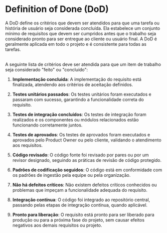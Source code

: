 # Definition of Done (DoD)

A DoD define os critérios que devem ser atendidos para que uma tarefa ou história de usuário seja considerada concluída. Ela estabelece um conjunto mínimo de requisitos que devem ser cumpridos antes que o trabalho seja considerado pronto para ser entregue ao cliente ou usuário final. A DoD é geralmente aplicada em todo o projeto e é consistente para todas as tarefas.</br></br>

A seguinte lista de critérios deve ser atendida para que um item de trabalho seja considerado "feito" ou "concluído":

1. **Implementação concluida**: A implementação do requisito está finalizada, atendendo aos critérios de aceitação definidos.

2. **Testes unitários passados**: Os testes unitários foram executados e passaram com sucesso, garantindo a funcionalidade correta do requisito.

3. **Testes de integração concluídos**: Os testes de integração foram realizados e os componentes ou módulos relacionados estão funcionando corretamente juntos.

4. **Testes de aprovados**: Os testes de aprovados foram executados e aprovados pelo Product Owner ou pelo cliente, validando o atendimento aos requisitos.

5. **Código revisado**: O código fonte foi revisado por pares ou por um revisor designado, seguindo as práticas de revisão de código protegido.

6. **Padrões de codificação seguidos**: O código está em conformidade com os padrões de ingestão pela equipe ou pela organização.

7. **Não há defeitos críticos**: Não existem defeitos críticos conhecidos ou problemas que impeçam a funcionalidade adequada do requisito.

8. **Integração contínua**: O código foi integrado ao repositório central, passando pelas etapas de integração contínua, quando aplicável.

9. **Pronto para liberação**: O requisito está pronto para ser liberado para produção ou para a próxima fase do projeto, sem causar efeitos negativos aos demais requisitos ou projeto.
